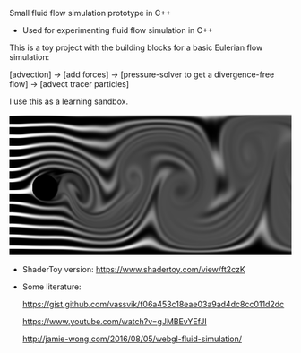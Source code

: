 Small fluid flow simulation prototype in C++

* Used for experimenting fluid flow simulation in C++

This is a toy project with the building blocks for a basic Eulerian flow simulation: 

[advection] -> [add forces] -> [pressure-solver to get a divergence-free flow] -> [advect tracer particles]

I use this as a learning sandbox.

<p align="center"><img src="https://github.com/skal65535/flow_sim/blob/main/example.flow.png"></p>

* ShaderToy version: https://www.shadertoy.com/view/ft2czK

* Some literature:

  https://gist.github.com/vassvik/f06a453c18eae03a9ad4dc8cc011d2dc

  https://www.youtube.com/watch?v=gJMBEvYEfJI

  http://jamie-wong.com/2016/08/05/webgl-fluid-simulation/
